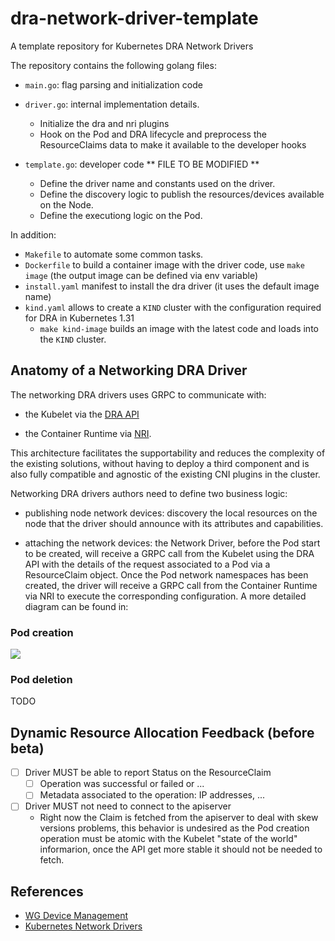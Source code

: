 # dra-network-driver-template

A template repository for Kubernetes DRA Network Drivers

The repository contains the following golang files:

- `main.go`: flag parsing and initialization code
- `driver.go`: internal implementation details.
  - Initialize the dra and nri plugins
  - Hook on the Pod and DRA lifecycle and preprocess the ResourceClaims data to make it available to the developer hooks

- `template.go`: developer code ** FILE TO BE MODIFIED **
  - Define the driver name and constants used on the driver.
  - Define the discovery logic to publish the resources/devices available on the Node.
  - Define the executiong logic on the Pod.

In addition:

- `Makefile` to automate some common tasks.
- `Dockerfile` to build a container image with the driver code, use `make image` (the output image can be defined via env variable)
- `install.yaml` manifest to install the dra driver (it uses the default image name)
- `kind.yaml` allows to create a `KIND` cluster with the configuration required for DRA in Kubernetes 1.31
  - `make kind-image` builds an image with the latest code and loads into the `KIND` cluster.

## Anatomy of a Networking DRA Driver

The networking DRA drivers uses GRPC to communicate with:

- the Kubelet via the [DRA API](https://github.com/kubernetes/kubernetes/tree/master/staging/src/k8s.io/kubelet/pkg/apis/dra/v1alpha4)

- the Container Runtime via [NRI](https://github.com/containerd/nri).

This architecture facilitates the supportability and reduces the complexity of the existing solutions, without having to deploy a third component and is also fully compatible and agnostic of the existing CNI plugins in the cluster.

Networking DRA drivers authors need to define two business logic:

- publishing node network devices: discovery the local resources on the node that the driver should announce with its attributes and capabilities.

- attaching the network devices: the Network Driver, before the Pod start to be created, will receive a GRPC call from the Kubelet using the DRA API with the details of the request associated to a Pod via a ResourceClaim object. Once the Pod network namespaces has been created, the driver will receive a GRPC call from the Container Runtime via NRI to execute the corresponding configuration. A more detailed diagram can be found in:

### Pod creation

[![](https://mermaid.ink/img/pako:eNp9UstuwyAQ_JUVp1ZNfoBDpMi-WFXdyLn6gs0mQTXgLtCHovx714nTWoobDgiW2dlhNEfReo1CioDvCV2LuVF7UrZ2wEul6F2yDdLl_pwa7DAul6vVU4nx09Mb5NUacjIfSBJK5toQ9oqwwuATtRgeHi-9pY8InmEw1_naRGUcxAPCtTPrlLF8Y10hgnIaMu92Zj_S3ZAMqpajwvtSrt_gXzDlMBhJS6iS23i95UmN_7pi_wADf1YWEniDdZ6P72VxfpjwMEmxCXPts55VBRy8f5sff981xoMb605ZDL1qGd4jqWi8C_esmiqGG7FTK2eF_eNhRqgi_lbCjI1T6lu4WAiLZJXRHMrj0FwLToXFWkg-atyp1MVa1O7E0CGg22_XChkp4UKkXjPfmGEhd6oLXEVtoqeXS9DPeT_9ABUC_8M?type=png)](https://mermaid.live/edit#pako:eNp9UstuwyAQ_JUVp1ZNfoBDpMi-WFXdyLn6gs0mQTXgLtCHovx714nTWoobDgiW2dlhNEfReo1CioDvCV2LuVF7UrZ2wEul6F2yDdLl_pwa7DAul6vVU4nx09Mb5NUacjIfSBJK5toQ9oqwwuATtRgeHi-9pY8InmEw1_naRGUcxAPCtTPrlLF8Y10hgnIaMu92Zj_S3ZAMqpajwvtSrt_gXzDlMBhJS6iS23i95UmN_7pi_wADf1YWEniDdZ6P72VxfpjwMEmxCXPts55VBRy8f5sff981xoMb605ZDL1qGd4jqWi8C_esmiqGG7FTK2eF_eNhRqgi_lbCjI1T6lu4WAiLZJXRHMrj0FwLToXFWkg-atyp1MVa1O7E0CGg22_XChkp4UKkXjPfmGEhd6oLXEVtoqeXS9DPeT_9ABUC_8M)

### Pod deletion

TODO


## Dynamic Resource Allocation Feedback (before beta)

- [ ] Driver MUST be able to report Status on the ResourceClaim
  - [ ] Operation was successful or failed or ...
  - [ ] Metadata associated to the operation: IP addresses, ...
- [ ] Driver MUST not need to connect to the apiserver
  - Right now the Claim is fetched from the apiserver to deal with skew versions problems, this behavior is undesired as the Pod creation operation must be atomic with the Kubelet "state of the world" informarion, once the API get more stable it should not be needed to fetch.

## References

- [WG Device Management](https://github.com/kubernetes-sigs/wg-device-management)
- [Kubernetes Network Drivers](https://docs.google.com/presentation/d/1Vdr7BhbYXeWjwmLjGmqnUkvJr_eOUdU0x-JxfXWxUT8/edit?usp=sharing)
